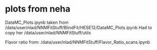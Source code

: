 # plots from neha

DataMC_Plots.ipynb taken from /data/user/nlad/NNMFitStuff/BlindFit/HESE12/DataMC_Plots.ipynb
Had to copy her /data/user/nlad/NNMFitStuff/utils

Flavor ratio from: /data/user/nlad/NNMFitStuff/Flavor_Ratio_scans.ipynb